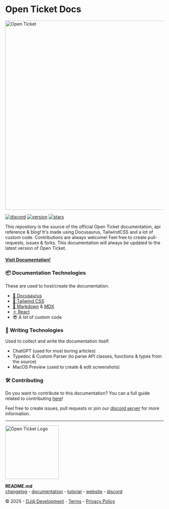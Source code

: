 # Open Ticket Docs

<img src="https://apis.dj-dj.be/cdn/openticket/logo.png" alt="Open Ticket" width="600px">

[![discord](https://img.shields.io/badge/discord-join%20our%20server-5865F2.svg?style=flat-square&logo=discord)](https://discord.com/invite/26vT9wt3n3)  [![version](https://img.shields.io/badge/version-4.0.0-brightgreen.svg?style=flat-square)](https://github.com/open-discord-bots/open-ticket/releases/tag/v4.0.0)  [![stars](https://img.shields.io/github/stars/djj123dj/ot-docs?color=yellow&label=stars&logo=github&style=flat-square)](https://otdocs.dj-dj.be)

This repository is the source of the official Open Ticket documentation, api reference & blog! It's made using Docusaurus, TailwindCSS and a lot of custom code.
Contributions are always welcome! Feel free to create pull-requests, issues & forks. This documentation will always be updated to the latest version of Open Ticket.


#### [Visit Documentation!](https://otdocs.dj-dj.be)

### 📦 Documentation Technologies
These are used to host/create the documentation.
- [🦖 Docusaurus](https://docusaurus.io)
- [🌊 Tailwind CSS](https://tailwindcss.com)
- [📄 Markdown](https://www.markdownguide.org) & [MDX](https://mdxjs.com/)
- [⚛️ React](https://react.dev/)
- 😎 A lot of custom code

### 📝 Writing Technologies
Used to collect and write the documentation itself.
- ChatGPT (used for most boring articles)
- Typedoc & Custom Parser (to parse API classes, functions & types from the source)
- MacOS Preview (used to create & edit screenshots)

### 🛠️ Contributing
Do you want to contribute to this documentation? You can a full guide related to contributing [here](https://otdocs.dj-dj.be/contributing)!

Feel free to create issues, pull requests or join our [discord server](https://discord.dj-dj.be) for more information.

---
<img src="https://apis.dj-dj.be/cdn/openticket/logo.png" alt="Open Ticket Logo" width="170px">

**README.md**<br>
[changelog](https://otgithub.dj-dj.be/releases) - [documentation](https://otdocs.dj-dj.be) - [tutorial](https://www.youtube.com/watch?v=2jK9kAf6ASU) - [website](https://openticket.dj-dj.be) - [discord](https://discord.dj-dj.be)<br>

© 2025 - [DJdj Development](https://www.dj-dj.be) - [Terms](https://www.dj-dj.be/terms#terms) - [Privacy Policy](https://www.dj-dj.be/terms#privacy)